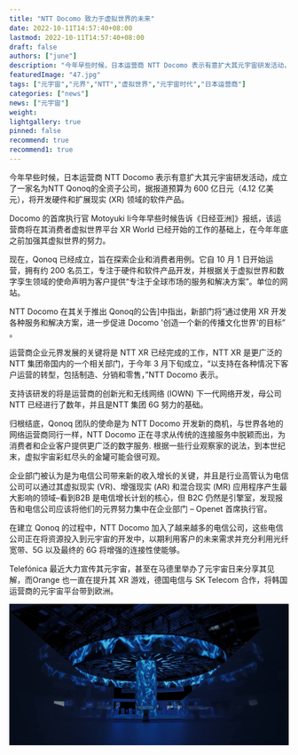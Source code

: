 ```yaml
---
title: "NTT Docomo 致力于虚拟世界的未来"
date: 2022-10-11T14:57:40+08:00
lastmod: 2022-10-11T14:57:40+08:00
draft: false
authors: ["june"]
description: "今年早些时候，日本运营商 NTT Docomo 表示有意扩大其元宇宙研发活动，成立了一家名为NTT Qonoq的全资子公司，据报道预算为 600 亿日元（4.12 亿美元），将开发硬件和扩展现实 (XR) 领域的软件产品。"
featuredImage: "47.jpg"
tags: ["元宇宙","元界","NTT","虚拟世界","元宇宙时代","日本运营商"]
categories: ["news"]
news: ["元宇宙"]
weight: 
lightgallery: true
pinned: false
recommend: true
recommend1: true
---
```




今年早些时候，日本运营商 NTT Docomo 表示有意扩大其元宇宙研发活动，成立了一家名为NTT Qonoq的全资子公司，据报道预算为 600 亿日元（4.12 亿美元），将开发硬件和扩展现实 (XR) 领域的软件产品。

Docomo 的首席执行官 Motoyuki Ii今年早些时候告诉《日经亚洲]》报纸，该运营商将在其消费者虚拟世界平台 XR World 已经开始的工作的基础上，在今年年底之前加强其虚拟世界的努力。 

现在，Qonoq 已经成立，旨在探索企业和消费者用例。它自 10 月 1 日开始运营，拥有约 200 名员工，专注于硬件和软件产品开发，并根据关于虚拟世界和数字孪生领域的使命声明为客户提供“专注于全球市场的服务和解决方案”。单位的网站。 

NTT Docomo 在其关于推出 Qonoq的公告]中指出，新部门将“通过使用 XR 开发各种服务和解决方案，进一步促进 Docomo '创造一个新的传播文化世界'的目标” 。

运营商企业元界发展的关键将是 NTT XR 已经完成的工作，NTT XR 是更广泛的 NTT 集团帝国内的一个相关部门，于今年 3 月下旬成立，“以支持在各种情况下客户运营的转型，包括制造、分销和零售，”NTT Docomo 表示。 

支持该研发的将是运营商的创新光和无线网络 (IOWN) 下一代网络开发，母公司 NTT 已经进行了数年，并且是NTT 集团 6G 努力的基础。

归根结底，Qonoq 团队的使命是为 NTT Docomo 开发新的商机，与世界各地的网络运营商同行一样，NTT Docomo 正在寻求从传统的连接服务中脱颖而出，为消费者和企业客户提供更广泛的数字服务. 根据一些行业观察家的说法，到本世纪末，虚拟宇宙彩虹尽头的金罐可能会很可观。 

企业部门被认为是为电信公司带来新的收入增长的关键，并且是行业高管认为电信公司可以通过其虚拟现实 (VR)、增强现实 (AR) 和混合现实 (MR) 应用程序产生最大影响的领域–看到B2B 是电信增长计划的核心，但 B2C 仍然是引擎室，发现报告和电信公司应该将他们的元界努力集中在企业部门 – Openet 首席执行官。

在建立 Qonoq 的过程中，NTT Docomo 加入了越来越多的电信公司，这些电信公司正在将资源投入到元宇宙的开发中，以期利用客户的未来需求并充分利用光纤宽带、5G 以及最终的 6G 将增强的连接性使能够。 

Telefónica 最近大力宣传其元宇宙，甚至在马德里举办了元宇宙日来分享其见解，而Orange 也一直在提升其 XR 游戏，德国电信与 SK Telecom 合作，将韩国运营商的元宇宙平台带到欧洲。

![图片](48.png)